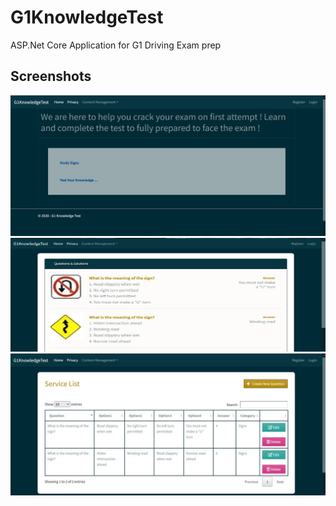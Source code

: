 # G1KnowledgeTest
ASP.Net Core Application for G1 Driving Exam prep
## Screenshots
![""](/screenshots/screenshot1.jpg)
![""](/screenshots/screenshot2.jpg)
![""](/screenshots/screenshot3.jpg)
